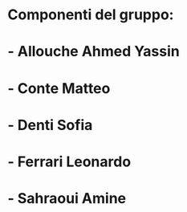 # Componenti del gruppo:
# - Allouche Ahmed Yassin
# - Conte Matteo
# - Denti Sofia
# - Ferrari Leonardo
# - Sahraoui Amine
#